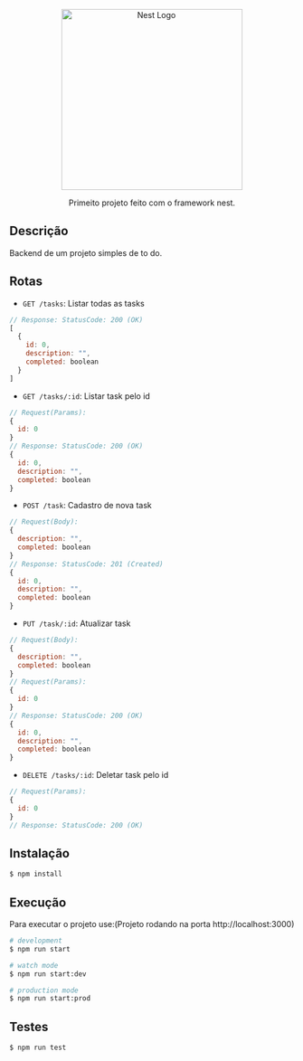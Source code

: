 <p align="center">
  <a href="http://nestjs.com/" target="blank"><img src="https://nestjs.com/img/logo_text.svg" width="320" alt="Nest Logo" /></a>
</p>
  
  <p align="center">Primeito projeto feito com o framework nest.</p>


## Descrição

Backend de um projeto simples de to do.

## Rotas
- `GET /tasks`: Listar todas as tasks
```js
// Response: StatusCode: 200 (OK)
[
  {
    id: 0,
    description: "",
    completed: boolean
  }
]
```

- `GET /tasks/:id`: Listar task pelo id
```js
// Request(Params):
{
  id: 0
}
// Response: StatusCode: 200 (OK)
{
  id: 0,
  description: "",
  completed: boolean
}
```

- `POST /task`: Cadastro de nova task
```js
// Request(Body):
{
  description: "",
  completed: boolean
}
// Response: StatusCode: 201 (Created)
{
  id: 0,
  description: "",
  completed: boolean
}
```

- `PUT /task/:id`: Atualizar task
```js
// Request(Body):
{
  description: "",
  completed: boolean
}
// Request(Params):
{
  id: 0
}
// Response: StatusCode: 200 (OK)
{
  id: 0,
  description: "",
  completed: boolean
}
```

- `DELETE /tasks/:id`: Deletar task pelo id
```js
// Request(Params):
{
  id: 0
}
// Response: StatusCode: 200 (OK)
```

## Instalação

```bash
$ npm install
```

## Execução
Para executar o projeto use:(Projeto rodando na porta http://localhost:3000)


```bash
# development
$ npm run start

# watch mode
$ npm run start:dev

# production mode
$ npm run start:prod
```

## Testes

```bash
$ npm run test
```